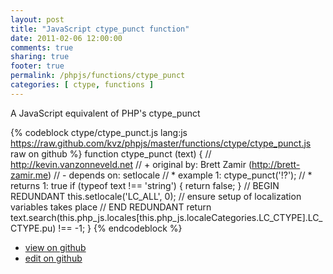 ```yaml
---
layout: post
title: "JavaScript ctype_punct function"
date: 2011-02-06 12:00:00
comments: true
sharing: true
footer: true
permalink: /phpjs/functions/ctype_punct
categories: [ ctype, functions ]
---
```

A JavaScript equivalent of PHP's ctype_punct
<!-- more -->
{% codeblock ctype/ctype_punct.js lang:js https://raw.github.com/kvz/phpjs/master/functions/ctype/ctype_punct.js raw on github %}
function ctype_punct (text) {
    // http://kevin.vanzonneveld.net
    // +   original by: Brett Zamir (http://brett-zamir.me)
    // -    depends on: setlocale
    // *     example 1: ctype_punct('!?');
    // *     returns 1: true
    if (typeof text !== 'string') {
        return false;
    }
    // BEGIN REDUNDANT
    this.setlocale('LC_ALL', 0); // ensure setup of localization variables takes place
    // END REDUNDANT
    return text.search(this.php_js.locales[this.php_js.localeCategories.LC_CTYPE].LC_CTYPE.pu) !== -1;
}
{% endcodeblock %}
<ul>
 <li><a href="https://github.com/kvz/phpjs/blob/master/functions/ctype/ctype_punct.js">view on github</a></li>
 <li><a href="https://github.com/kvz/phpjs/edit/master/functions/ctype/ctype_punct.js">edit on github</a></li>
</ul>
